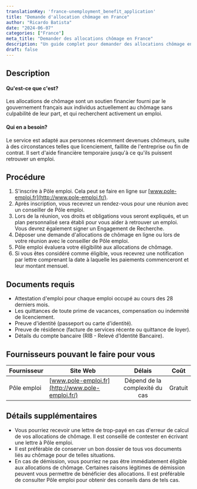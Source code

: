 ```yaml
---
translationKey: 'france-unemployment_benefit_application'
title: "Demande d'allocation chômage en France"
author: "Ricardo Batista"
date: "2024-06-07"
categories: ["France"]
meta_title: "Demander des allocations chômage en France"
description: "Un guide complet pour demander des allocations chômage en France, y compris les documents requis et les étapes à suivre."
draft: false
---
```


## Description
#### Qu'est-ce que c'est?
Les allocations de chômage sont un soutien financier fourni par le gouvernement français aux individus actuellement au chômage sans culpabilité de leur part, et qui recherchent activement un emploi.

#### Qui en a besoin?
Le service est adapté aux personnes récemment devenues chômeurs, suite à des circonstances telles que licenciement, faillite de l'entreprise ou fin de contrat. Il sert d'aide financière temporaire jusqu'à ce qu'ils puissent retrouver un emploi.

## Procédure

1. S'inscrire à Pôle emploi. Cela peut se faire en ligne sur [www.pole-emploi.fr](http://www.pole-emploi.fr/).
2. Après inscription, vous recevrez un rendez-vous pour une réunion avec un conseiller de Pôle emploi.
3. Lors de la réunion, vos droits et obligations vous seront expliqués, et un plan personnalisé sera établi pour vous aider à retrouver un emploi. Vous devrez également signer un Engagement de Recherche.
4. Déposer une demande d'allocations de chômage en ligne ou lors de votre réunion avec le conseiller de Pôle emploi.
5. Pôle emploi évaluera votre éligibilité aux allocations de chômage.
6. Si vous êtes considéré comme éligible, vous recevrez une notification par lettre comprenant la date à laquelle les paiements commenceront et leur montant mensuel.

## Documents requis

- Attestation d'emploi pour chaque emploi occupé au cours des 28 derniers mois.
- Les quittances de toute prime de vacances, compensation ou indemnité de licenciement.
- Preuve d'identité (passeport ou carte d'identité).
- Preuve de résidence (facture de services récente ou quittance de loyer).
- Détails du compte bancaire (RIB - Relevé d’Identité Bancaire).

## Fournisseurs pouvant le faire pour vous

| Fournisseur     |     Site Web     |     Délais    |       Coût      |
| --------------- | --------------- |  :-------------: | :-------------: |
| Pôle emploi      |  [www.pole-emploi.fr](http://www.pole-emploi.fr/)       |   Dépend de la complexité du cas   |    Gratuit    |

## Détails supplémentaires

- Vous pourriez recevoir une lettre de trop-payé en cas d'erreur de calcul de vos allocations de chômage. Il est conseillé de contester en écrivant une lettre à Pôle emploi.
- Il est préférable de conserver un bon dossier de tous vos documents liés au chômage pour de telles situations.
- En cas de démission, vous pourriez ne pas être immédiatement éligible aux allocations de chômage. Certaines raisons légitimes de démission peuvent vous permettre de bénéficier des allocations. Il est préférable de consulter Pôle emploi pour obtenir des conseils dans de tels cas.